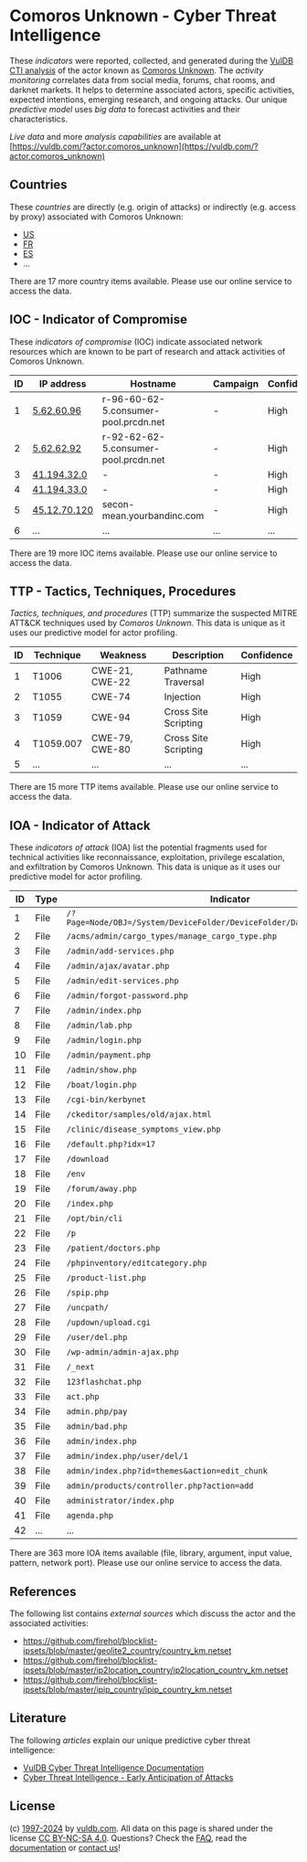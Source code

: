 # Comoros Unknown - Cyber Threat Intelligence

These _indicators_ were reported, collected, and generated during the [VulDB CTI analysis](https://vuldb.com/?kb.cti) of the actor known as [Comoros Unknown](https://vuldb.com/?actor.comoros_unknown). The _activity monitoring_ correlates data from social media, forums, chat rooms, and darknet markets. It helps to determine associated actors, specific activities, expected intentions, emerging research, and ongoing attacks. Our unique _predictive model_ uses _big data_ to forecast activities and their characteristics.

_Live data_ and more _analysis capabilities_ are available at [https://vuldb.com/?actor.comoros_unknown](https://vuldb.com/?actor.comoros_unknown)

## Countries

These _countries_ are directly (e.g. origin of attacks) or indirectly (e.g. access by proxy) associated with Comoros Unknown:

* [US](https://vuldb.com/?country.us)
* [FR](https://vuldb.com/?country.fr)
* [ES](https://vuldb.com/?country.es)
* ...

There are 17 more country items available. Please use our online service to access the data.

## IOC - Indicator of Compromise

These _indicators of compromise_ (IOC) indicate associated network resources which are known to be part of research and attack activities of Comoros Unknown.

ID | IP address | Hostname | Campaign | Confidence
-- | ---------- | -------- | -------- | ----------
1 | [5.62.60.96](https://vuldb.com/?ip.5.62.60.96) | r-96-60-62-5.consumer-pool.prcdn.net | - | High
2 | [5.62.62.92](https://vuldb.com/?ip.5.62.62.92) | r-92-62-62-5.consumer-pool.prcdn.net | - | High
3 | [41.194.32.0](https://vuldb.com/?ip.41.194.32.0) | - | - | High
4 | [41.194.33.0](https://vuldb.com/?ip.41.194.33.0) | - | - | High
5 | [45.12.70.120](https://vuldb.com/?ip.45.12.70.120) | secon-mean.yourbandinc.com | - | High
6 | ... | ... | ... | ...

There are 19 more IOC items available. Please use our online service to access the data.

## TTP - Tactics, Techniques, Procedures

_Tactics, techniques, and procedures_ (TTP) summarize the suspected MITRE ATT&CK techniques used by _Comoros Unknown_. This data is unique as it uses our predictive model for actor profiling.

ID | Technique | Weakness | Description | Confidence
-- | --------- | -------- | ----------- | ----------
1 | T1006 | CWE-21, CWE-22 | Pathname Traversal | High
2 | T1055 | CWE-74 | Injection | High
3 | T1059 | CWE-94 | Cross Site Scripting | High
4 | T1059.007 | CWE-79, CWE-80 | Cross Site Scripting | High
5 | ... | ... | ... | ...

There are 15 more TTP items available. Please use our online service to access the data.

## IOA - Indicator of Attack

These _indicators of attack_ (IOA) list the potential fragments used for technical activities like reconnaissance, exploitation, privilege escalation, and exfiltration by Comoros Unknown. This data is unique as it uses our predictive model for actor profiling.

ID | Type | Indicator | Confidence
-- | ---- | --------- | ----------
1 | File | `/?Page=Node/OBJ=/System/DeviceFolder/DeviceFolder/DateTime/Action=Submit` | High
2 | File | `/acms/admin/cargo_types/manage_cargo_type.php` | High
3 | File | `/admin/add-services.php` | High
4 | File | `/admin/ajax/avatar.php` | High
5 | File | `/admin/edit-services.php` | High
6 | File | `/admin/forgot-password.php` | High
7 | File | `/admin/index.php` | High
8 | File | `/admin/lab.php` | High
9 | File | `/admin/login.php` | High
10 | File | `/admin/payment.php` | High
11 | File | `/admin/show.php` | High
12 | File | `/boat/login.php` | High
13 | File | `/cgi-bin/kerbynet` | High
14 | File | `/ckeditor/samples/old/ajax.html` | High
15 | File | `/clinic/disease_symptoms_view.php` | High
16 | File | `/default.php?idx=17` | High
17 | File | `/download` | Medium
18 | File | `/env` | Low
19 | File | `/forum/away.php` | High
20 | File | `/index.php` | Medium
21 | File | `/opt/bin/cli` | Medium
22 | File | `/p` | Low
23 | File | `/patient/doctors.php` | High
24 | File | `/phpinventory/editcategory.php` | High
25 | File | `/product-list.php` | High
26 | File | `/spip.php` | Medium
27 | File | `/uncpath/` | Medium
28 | File | `/updown/upload.cgi` | High
29 | File | `/user/del.php` | High
30 | File | `/wp-admin/admin-ajax.php` | High
31 | File | `/_next` | Low
32 | File | `123flashchat.php` | High
33 | File | `act.php` | Low
34 | File | `admin.php/pay` | High
35 | File | `admin/bad.php` | High
36 | File | `admin/index.php` | High
37 | File | `admin/index.php/user/del/1` | High
38 | File | `admin/index.php?id=themes&action=edit_chunk` | High
39 | File | `admin/products/controller.php?action=add` | High
40 | File | `administrator/index.php` | High
41 | File | `agenda.php` | Medium
42 | ... | ... | ...

There are 363 more IOA items available (file, library, argument, input value, pattern, network port). Please use our online service to access the data.

## References

The following list contains _external sources_ which discuss the actor and the associated activities:

* https://github.com/firehol/blocklist-ipsets/blob/master/geolite2_country/country_km.netset
* https://github.com/firehol/blocklist-ipsets/blob/master/ip2location_country/ip2location_country_km.netset
* https://github.com/firehol/blocklist-ipsets/blob/master/ipip_country/ipip_country_km.netset

## Literature

The following _articles_ explain our unique predictive cyber threat intelligence:

* [VulDB Cyber Threat Intelligence Documentation](https://vuldb.com/?kb.cti)
* [Cyber Threat Intelligence - Early Anticipation of Attacks](https://www.scip.ch/en/?labs.20201022)

## License

(c) [1997-2024](https://vuldb.com/?kb.changelog) by [vuldb.com](https://vuldb.com/?kb.about). All data on this page is shared under the license [CC BY-NC-SA 4.0](https://creativecommons.org/licenses/by-nc-sa/4.0/). Questions? Check the [FAQ](https://vuldb.com/?kb.faq), read the [documentation](https://vuldb.com/?kb) or [contact us](https://vuldb.com/?contact)!
